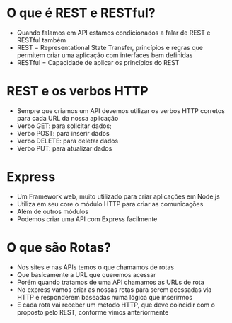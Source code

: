 # O que é REST e RESTful?
- Quando falamos em API estamos condicionados a falar de REST e RESTful também
- REST = Representational State Transfer, princípios e regras que permitem criar uma aplicação com interfaces bem definidas
- RESTful = Capacidade de aplicar os princípios do REST


# REST e os verbos HTTP
- Sempre que criamos um API devemos utilizar os verbos HTTP corretos para cada URL da nossa aplicação
- Verbo GET: para solicitar dados;
- Verbo POST: para inserir dados
- Verbo DELETE: para deletar dados
- Verbo PUT: para atualizar dados

# Express
- Um Framework web, muito utilizado para criar aplicações em Node.js
- Utiliza em seu core o módulo HTTP para criar as comunicações
- Além de outros módulos
- Podemos criar uma API com Express facilmente


# O que são Rotas?
- Nos sites e nas APIs temos o que chamamos de rotas
- Que basicamente a URL que queremos acessar
- Porém quando tratamos de uma API chamamos as URLs de rota
- No express vamos criar as nossas rotas para serem acessadas via HTTP e responderem baseadas numa lógica que inserirmos
- E cada rota vai receber um método HTTP, que deve coincidir com o proposto pelo REST, conforme vimos anteriormente
